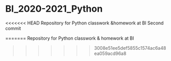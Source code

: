 # BI_2020-2021_Python
<<<<<<< HEAD
Repository for Python classwork &amp;homework at BI
Second commit

=======
Repository for Python classwork & homework at BI
>>>>>>> 3008e51ee5def5855c1574ac6a48ea059acd96a8
